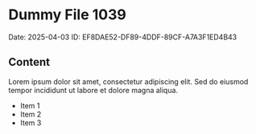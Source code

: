 # Dummy File 1039

Date: 2025-04-03
ID: EF8DAE52-DF89-4DDF-89CF-A7A3F1ED4B43

## Content

Lorem ipsum dolor sit amet, consectetur adipiscing elit.
Sed do eiusmod tempor incididunt ut labore et dolore magna aliqua.

* Item 1
* Item 2
* Item 3
